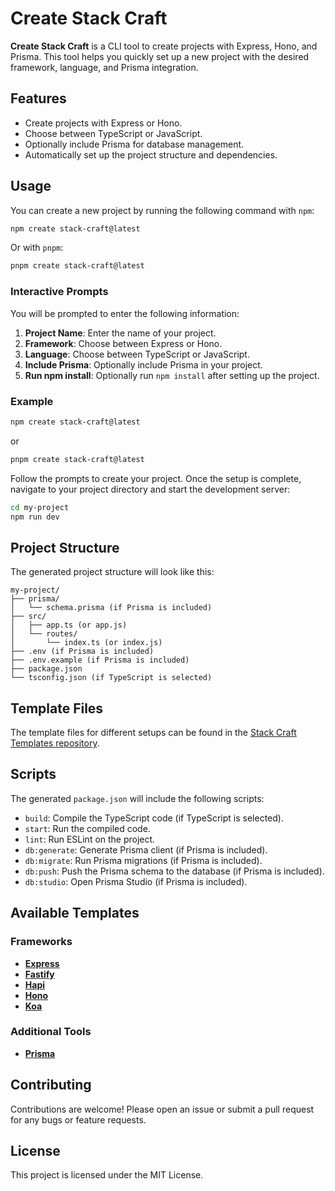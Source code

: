 # Create Stack Craft

**Create Stack Craft** is a CLI tool to create projects with Express, Hono, and Prisma. This tool helps you quickly set up a new project with the desired framework, language, and Prisma integration.

## Features

- Create projects with Express or Hono.
- Choose between TypeScript or JavaScript.
- Optionally include Prisma for database management.
- Automatically set up the project structure and dependencies.

## Usage

You can create a new project by running the following command with `npm`:

```bash
npm create stack-craft@latest
```

Or with `pnpm`:

```bash
pnpm create stack-craft@latest
```

### Interactive Prompts

You will be prompted to enter the following information:

1. **Project Name**: Enter the name of your project.
2. **Framework**: Choose between Express or Hono.
3. **Language**: Choose between TypeScript or JavaScript.
4. **Include Prisma**: Optionally include Prisma in your project.
5. **Run npm install**: Optionally run `npm install` after setting up the project.

### Example

```bash
npm create stack-craft@latest
```

or

```bash
pnpm create stack-craft@latest
```

Follow the prompts to create your project. Once the setup is complete, navigate to your project directory and start the development server:

```bash
cd my-project
npm run dev
```

## Project Structure

The generated project structure will look like this:

```
my-project/
├── prisma/
│   └── schema.prisma (if Prisma is included)
├── src/
│   ├── app.ts (or app.js)
│   └── routes/
│       └── index.ts (or index.js)
├── .env (if Prisma is included)
├── .env.example (if Prisma is included)
├── package.json
└── tsconfig.json (if TypeScript is selected)
```

## Template Files

The template files for different setups can be found in the [Stack Craft Templates repository](https://github.com/dev-rio/stack-craft-templates/).

## Scripts

The generated `package.json` will include the following scripts:

- `build`: Compile the TypeScript code (if TypeScript is selected).
- `start`: Run the compiled code.
- `lint`: Run ESLint on the project.
- `db:generate`: Generate Prisma client (if Prisma is included).
- `db:migrate`: Run Prisma migrations (if Prisma is included).
- `db:push`: Push the Prisma schema to the database (if Prisma is included).
- `db:studio`: Open Prisma Studio (if Prisma is included).

## Available Templates

### Frameworks

- **[Express](https://expressjs.com/)**
- **[Fastify](https://fastify.dev/)**
- **[Hapi](https://hapi.dev/)**
- **[Hono](https://hono.dev/)**
- **[Koa](https://koajs.com/)**

### Additional Tools

- **[Prisma](https://www.prisma.io/)**

## Contributing

Contributions are welcome! Please open an issue or submit a pull request for any bugs or feature requests.

## License

This project is licensed under the MIT License.
